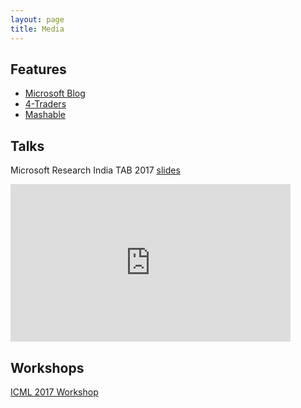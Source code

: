 ```yaml
---
layout: page
title: Media
---
```


## Features

- [Microsoft Blog](https://blogs.microsoft.com/next/2017/06/29/ais-big-leap-tiny-devices-opens-world-possibilities/)
- [4-Traders](http://www.4-traders.com/MICROSOFT-CORPORATION-4835/news/Microsoft-AI-rsquo-s-big-leap-to-tiny-devices-opens-world-of-possibilities-24674271/)
- [Mashable](http://mashable.com/2017/06/29/microsoft-puts-ai-on-a-raspberry-pi/#ROL7MH3O4aOu)

## Talks

Microsoft Research India TAB 2017 [slides](files/TAB2017_talk.pptx)
<iframe width="448" height="252" src="https://www.youtube.com/embed/e0482lzK_jI?ecver=1" frameborder="0" allowfullscreen></iframe>

## Workshops

[ICML 2017 Workshop](https://sites.google.com/site/tinyml2017/)
